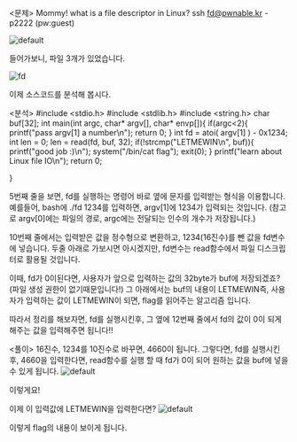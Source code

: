 <문제>
Mommy! what is a file descriptor in Linux?
ssh fd@pwnable.kr -p2222 (pw:guest)


![default](https://user-images.githubusercontent.com/35005298/34519547-e5960ee2-f0c7-11e7-882a-1f528650d7d0.PNG)

들어가보니, 파일 3개가 있었습니다.



![fd](https://user-images.githubusercontent.com/35005298/34519549-e5f30494-f0c7-11e7-9f0d-d4ef09792c6f.PNG)


이제 소스코드를 분석해 봅시다.

<분석>
#include <stdio.h>
#include <stdlib.h>
#include <string.h>
char buf[32];
int main(int argc, char* argv[], char* envp[]){
        if(argc<2){
                printf("pass argv[1] a number\n");
                return 0;
        }
        int fd = atoi( argv[1] ) - 0x1234;
        int len = 0;
        len = read(fd, buf, 32);
        if(!strcmp("LETMEWIN\n", buf)){
                printf("good job :)\n");
                system("/bin/cat flag");
                exit(0);
        }
        printf("learn about Linux file IO\n");
        return 0;

}

5번째 줄을 보면, fd를 실행하는 명령어 바로 옆에 문자를 입력받는 형식을 이용합니다.
예를들어, bash에 ./fd 1234를 입력하면, argv[1]에 1234가 입력되는 것입니다.
(참고로 argv[0]에는 파일의 경로, argc에는 전달되는 인수의 개수가 저장됩니다.)

10번째 줄에서는 입력받은 값을 정수형으로 변환하고, 1234(16진수)를 뺀 값을 fd변수에 넣습니다.
두줄 아래로 가보시면 아시겠지만, fd변수는 read함수에서 파일 디스크립터로 활용될 것입니다.

이때, fd가 0이된다면, 사용자가 앞으로 입력하는 값의 32byte가 buf에 저장되겠죠?(파일 생성 권한이 없기때문입니다!)
그 아래에서는 buf의 내용이 LETMEWIN즉, 사용자가 입력하는 값이 LETMEWIN이 되면,
flag를 읽어주는 알고리즘 입니다.

따라서 정리를 해보자면, fd를 실행시킨후, 그 옆에 12번째 줄에서 fd의 값이
0이 되게 해주는 값을 입력해주면 됩니다!!

<풀이>
16진수, 1234를 10진수로 바꾸면, 4660이 됩니다. 그렇다면, fd를 실행시킨후, 4660을 입력한다면, read함수를 실행
할 때 fd가 0이 되어 원하는 값을 buf에 넣을 수 있게 됩니다.
![default](https://user-images.githubusercontent.com/35005298/34519550-e62165be-f0c7-11e7-90e7-e080b237884b.PNG)

이렇게요!

이제 이 입력값에 LETMEWIN을 입력한다면?
![default](https://user-images.githubusercontent.com/35005298/34519548-e5c39f56-f0c7-11e7-8dbf-b7d7daa36867.PNG)

이렇게 flag의 내용이 보이게 됩니다. 
